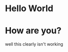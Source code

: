 <html>
<body>
<h1> Hello World </h1>
<h1> <strong> How are you? </strong> </h1>
<p> well this clearly isn't working </P>
</body>
</html>
